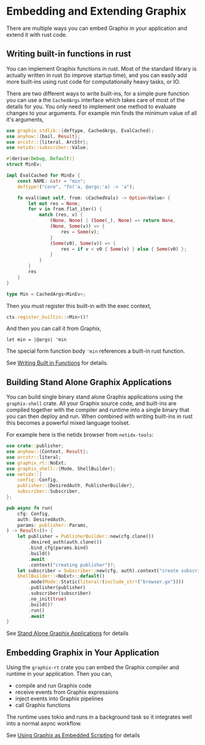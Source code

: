 # Embedding and Extending Graphix

There are multiple ways you can embed Graphix in your application and
extend it with rust code.

## Writing built-in functions in rust

You can implement Graphix functions in rust. Most of the standard
library is actually written in rust (to improve startup time), and you
can easily add more built-ins using rust code for computationally
heavy tasks, or IO.

There are two different ways to write built-ins, for a simple pure
function you can use a the `CachedArgs` interface which takes care of
most of the details for you. You only need to implement one method to
evaluate changes to your arguments. For example min finds the minimum
value of all it's arguments,

```rust
use graphix_stdlib::{deftype, CachedArgs, EvalCached};
use anyhow::{bail, Result};
use arcstr::{literal, ArcStr};
use netidx::subscriber::Value;

#[derive(Debug, Default)]
struct MinEv;

impl EvalCached for MinEv {
    const NAME: &str = "min";
    deftype!("core", "fn('a, @args:'a) -> 'a");

    fn eval(&mut self, from: &CachedVals) -> Option<Value> {
        let mut res = None;
        for v in from.flat_iter() {
            match (res, v) {
                (None, None) | (Some(_), None) => return None,
                (None, Some(v)) => {
                    res = Some(v);
                }
                (Some(v0), Some(v)) => {
                    res = if v < v0 { Some(v) } else { Some(v0) };
                }
            }
        }
        res
    }
}

type Min = CachedArgs<MinEv>;
```

Then you must register this built-in with the exec context,

```rust
ctx.register_builtin::<Min>()?
```

And then you can call it from Graphix,

```graphix
let min = |@args| 'min
```

The special form function body `'min` references a built-in rust
function.

See [Writing Built in Functions](./builtins.md) for details.

## Building Stand Alone Graphix Applications

You can build single binary stand alone Graphix applications using the
`graphix-shell` crate. All your Graphix source code, and built-ins are
compiled together with the compiler and runtime into a single binary
that you can then deploy and run. When combined with writing built-ins
in rust this becomes a powerful mixed language toolset.

For example here is the netidx browser from `netidx-tools`:

```rust
use crate::publisher;
use anyhow::{Context, Result};
use arcstr::literal;
use graphix_rt::NoExt;
use graphix_shell::{Mode, ShellBuilder};
use netidx::{
    config::Config,
    publisher::{DesiredAuth, PublisherBuilder},
    subscriber::Subscriber,
};

pub async fn run(
    cfg: Config,
    auth: DesiredAuth,
    params: publisher::Params,
) -> Result<()> {
    let publisher = PublisherBuilder::new(cfg.clone())
        .desired_auth(auth.clone())
        .bind_cfg(params.bind)
        .build()
        .await
        .context("creating publisher")?;
    let subscriber = Subscriber::new(cfg, auth).context("create subscriber")?;
    ShellBuilder::<NoExt>::default()
        .mode(Mode::Static(literal!(include_str!("browser.gx"))))
        .publisher(publisher)
        .subscriber(subscriber)
        .no_init(true)
        .build()?
        .run()
        .await
}
```

See [Stand Alone Graphix Applications](./shell.md) for details

## Embedding Graphix in Your Application

Using the `graphix-rt` crate you can embed the Graphix compiler and
runtime in your application. Then you can,

- compile and run Graphix code
- receive events from Graphix expressions
- inject events into Graphix pipelines
- call Graphix functions

The runtime uses tokio and runs in a background task so it integrates
well into a normal async workflow.

See [Using Graphix as Embedded Scripting](./rt.md) for details

